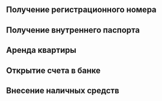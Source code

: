 ## Получение регистрационного номера

## Получение внутреннего паспорта

## Аренда квартиры

## Открытие счета в банке

## Внесение наличных средств



